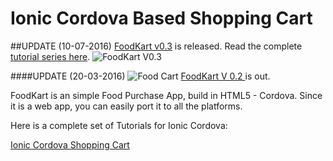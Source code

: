 # Ionic Cordova Based Shopping Cart 

##UPDATE (10-07-2016)
[FoodKart v0.3](https://github.com/arjunsk/ionic-firebase-shopping-cart) is released. Read the complete [tutorial series here](http://www.arjunsk.com/tag/firebase/). 
![FoodKart V0.3 ](https://raw.githubusercontent.com/arjunsk/ionic-firebase-shopping-cart/master/fk-latest.png)

####UPDATE (20-03-2016)
![Food Cart ](https://raw.githubusercontent.com/arjunsk/ionic-shopping-cart-2/master/%23SCREEN_SHOT/screen.png)
[FoodKart V 0.2 ](https://github.com/arjunsk/shopping-cart)  is out.


FoodKart is an simple Food Purchase App, build in HTML5 - Cordova. Since it is a web app, you can easily port it to all the platforms.

Here is a complete set of Tutorials for Ionic Cordova:

[Ionic Cordova Shopping Cart ](http://www.arjunsk.com/html5/how-to-build-html5-app-using-ionic-cordova-part-4)


